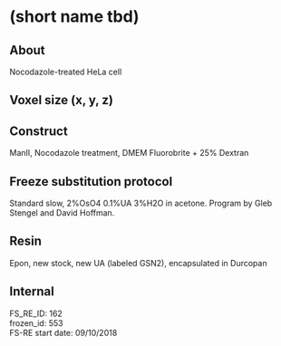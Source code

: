 # (short name tbd)

## About
Nocodazole-treated HeLa cell

## Voxel size (x, y, z)


## Construct
ManII, Nocodazole treatment, DMEM Fluorobrite + 25% Dextran

## Freeze substitution protocol
Standard slow, 2%OsO4 0.1%UA 3%H2O in acetone. Program by Gleb Stengel and David Hoffman.

## Resin
Epon, new stock, new UA (labeled GSN2), encapsulated in Durcopan

## Internal
FS_RE_ID: 162  
frozen_id: 553  
FS-RE start date: 09/10/2018  